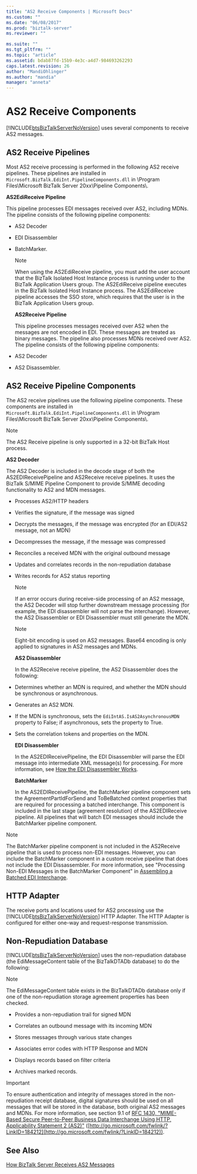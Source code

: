 ```yaml
---
title: "AS2 Receive Components | Microsoft Docs"
ms.custom: ""
ms.date: "06/08/2017"
ms.prod: "biztalk-server"
ms.reviewer: ""

ms.suite: ""
ms.tgt_pltfrm: ""
ms.topic: "article"
ms.assetid: bdab87fd-15b9-4e3c-a4d7-984693262293
caps.latest.revision: 26
author: "MandiOhlinger"
ms.author: "mandia"
manager: "anneta"
---
```

# AS2 Receive Components
[!INCLUDE[btsBizTalkServerNoVersion](../includes/btsbiztalkservernoversion-md.md)] uses several components to receive AS2 messages.  
  
## AS2 Receive Pipelines  
 Most AS2 receive processing is performed in the following AS2 receive pipelines. These pipelines are installed in `Microsoft.BizTalk.EdiInt.PipelineComponents.dll` in \Program Files\Microsoft BizTalk Server 20xx\Pipeline Components\\.  
  
 **AS2EdiReceive Pipeline**  
  
 This pipeline processes EDI messages received over AS2, including MDNs. The pipeline consists of the following pipeline components:  
  
- AS2 Decoder  
  
- EDI Disassembler  
  
- BatchMarker.  
  
  > [!NOTE]
  >  When using the AS2EdiReceive pipeline, you must add the user account that the BizTalk Isolated Host Instance process is running under to the BizTalk Application Users group. The AS2EdiReceive pipeline executes in the BizTalk Isolated Host Instance process. The AS2EdiReceive pipeline accesses the SSO store, which requires that the user is in the BizTalk Application Users group.  
  
  **AS2Receive Pipeline**  
  
  This pipeline processes messages received over AS2 when the messages are not encoded in EDI. These messages are treated as binary messages. The pipeline also processes MDNs received over AS2. The pipeline consists of the following pipeline components:  
  
- AS2 Decoder  
  
- AS2 Disassembler.  
  
## AS2 Receive Pipeline Components  
 The AS2 receive pipelines use the following pipeline components. These components are installed in `Microsoft.BizTalk.EdiInt.PipelineComponents.dll` in \Program Files\Microsoft BizTalk Server 20xx\Pipeline Components\\.  
  
> [!NOTE]
>  The AS2 Receive pipeline is only supported in a 32-bit BizTalk Host process.  
  
 **AS2 Decoder**  
  
 The AS2 Decoder is included in the decode stage of both the AS2EDIReceivePipeline and AS2Receive receive pipelines. It uses the BizTalk S/MIME Pipeline Component to provide S/MIME decoding functionality to AS2 and MDN messages.  
  
- Processes AS2/HTTP headers  
  
- Verifies the signature, if the message was signed  
  
- Decrypts the messages, if the message was encrypted (for an EDI/AS2 message, not an MDN)  
  
- Decompresses the message, if the message was compressed  
  
- Reconciles a received MDN with the original outbound message  
  
- Updates and correlates records in the non-repudiation database  
  
- Writes records for AS2 status reporting  
  
  > [!NOTE]
  >  If an error occurs during receive-side processing of an AS2 message, the AS2 Decoder will stop further downstream message processing (for example, the EDI disassembler will not parse the interchange). However, the AS2 Disassembler or EDI Disassembler must still generate the MDN.  
  
  > [!NOTE]
  >  Eight-bit encoding is used on AS2 messages. Base64 encoding is only applied to signatures in AS2 messages and MDNs.  
  
  **AS2 Disassembler**  
  
  In the AS2Receive receive pipeline, the AS2 Disassembler does the following:  
  
- Determines whether an MDN is required, and whether the MDN should be synchronous or asynchronous.  
  
- Generates an AS2 MDN.  
  
- If the MDN is synchronous, sets the `EdiIntAS.IsAS2AsynchronousMDN` property to False; if asynchronous, sets the property to True.  
  
- Sets the correlation tokens and properties on the MDN.  
  
  **EDI Disassembler**  
  
  In the AS2EDIReceivePipeline, the EDI Disassembler will parse the EDI message into intermediate XML message(s) for processing. For more information, see [How the EDI Disassembler Works](../core/how-the-edi-disassembler-works.md).  
  
  **BatchMarker**  
  
  In the AS2EDIReceivePipeline, the BatchMarker pipeline component sets the AgreementPartIdForSend and ToBeBatched context properties that are required for processing a batched interchange. This component is included in the last stage (agreement resolution) of the AS2EDIReceive pipeline. All pipelines that will batch EDI messages should include the BatchMarker pipeline component.  
  
> [!NOTE]
>  The BatchMarker pipeline component is not included in the AS2Receive pipeline that is used to process non-EDI messages. However, you can include the BatchMarker component in a custom receive pipeline that does not include the EDI Dissassembler. For more information, see "Processing Non-EDI Messages in the BatchMarker Component" in [Assembling a Batched EDI Interchange](../core/assembling-a-batched-edi-interchange.md).  
  
## HTTP Adapter  
 The receive ports and locations used for AS2 processing use the [!INCLUDE[btsBizTalkServerNoVersion](../includes/btsbiztalkservernoversion-md.md)] HTTP Adapter. The HTTP Adapter is configured for either one-way and request-response transmission.  
  
## Non-Repudiation Database  
 [!INCLUDE[btsBizTalkServerNoVersion](../includes/btsbiztalkservernoversion-md.md)] uses the non-repudiation database (the EdiMessageContent table of the BizTalkDTADb database) to do the following:  
  
> [!NOTE]
>  The EdiMessageContent table exists in the BizTalkDTADb database only if one of the non-repudiation storage agreement properties has been checked.  
  
-   Provides a non-repudiation trail for signed MDN  
  
-   Correlates an outbound message with its incoming MDN  
  
-   Stores messages through various state changes  
  
-   Associates error codes with HTTP Response and MDN  
  
-   Displays records based on filter criteria  
  
-   Archives marked records.  
  
> [!IMPORTANT]
>  To ensure authentication and integrity of messages stored in the non-repudiation receipt database, digital signatures should be used on all messages that will be stored in the database, both original AS2 messages and MDNs. For more information, see section 9.1 of [RFC 1430, "MIME-Based Secure Peer-to-Peer Business Data Interchange Using HTTP, Applicability Statement 2 (AS2)"](http://go.microsoft.com/fwlink/?LinkID=184212) ([http://go.microsoft.com/fwlink/?LinkID=184212](http://go.microsoft.com/fwlink/?LinkID=184212)).  
  
## See Also  
 [How BizTalk Server Receives AS2 Messages](../core/how-biztalk-server-receives-as2-messages.md)